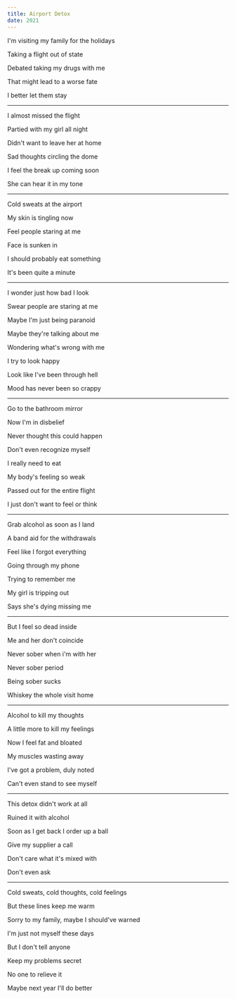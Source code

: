 ```yaml
---
title: Airport Detox
date: 2021
---
```


I'm visiting my family for the holidays

Taking a flight out of state

Debated taking my drugs with me

That might lead to a worse fate

I better let them stay

---

I almost missed the flight

Partied with my girl all night

Didn't want to leave her at home

Sad thoughts circling the dome

I feel the break up coming soon 

She can hear it in my tone



---

Cold sweats at the airport

My skin is tingling now

Feel people staring at me

Face is sunken in 

I should probably eat something

It's been quite a minute



---

I wonder just how bad I look

Swear people are staring at me

Maybe I'm just being paranoid 

Maybe they're talking about me

Wondering what's wrong with me

I try to look happy

Look like I've been through hell

Mood has never been so crappy



---

Go to the bathroom mirror

Now I'm in disbelief 

Never thought this could happen 

Don't even recognize myself 

I really need to eat 

My body's feeling so weak

Passed out for the entire flight

I just don't want to feel or think



---

Grab alcohol as soon as I land

A band aid for the withdrawals

Feel like I forgot everything

Going through my phone 

Trying to remember me 

My girl is tripping out

Says she's dying missing me

---

But I feel so dead inside 

Me and her don't coincide 

Never sober when i'm with her

Never sober period

Being sober sucks

Whiskey the whole visit home



---

Alcohol to kill my thoughts

A little more to kill my feelings

Now I feel fat and bloated

My muscles wasting away

I've got a problem, duly noted

Can't even stand to see myself



---

This detox didn't work at all

Ruined it with alcohol 

Soon as I get back I order up a ball

Give my supplier a call

Don't care what it's mixed with

Don't even ask



---

Cold sweats, cold thoughts, cold feelings

But these lines keep me warm

Sorry to my family, maybe I should've warned

I'm just not myself these days

But I don't tell anyone

Keep my problems secret

No one to relieve it 

Maybe next year I'll do better
